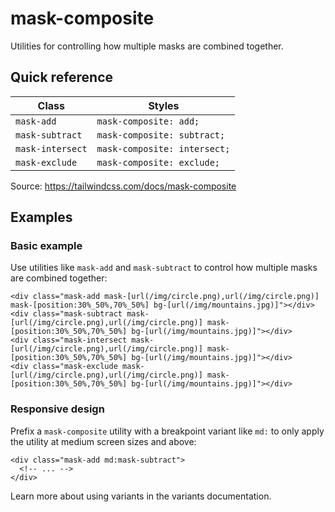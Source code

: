 # mask-composite

Utilities for controlling how multiple masks are combined together.

## Quick reference

| Class            | Styles                    |
|------------------|---------------------------|
| `mask-add`       | `mask-composite: add;`    |
| `mask-subtract`  | `mask-composite: subtract;` |
| `mask-intersect` | `mask-composite: intersect;` |
| `mask-exclude`   | `mask-composite: exclude;` |

Source: https://tailwindcss.com/docs/mask-composite

## Examples

### Basic example

Use utilities like `mask-add` and `mask-subtract` to control how multiple masks are combined together:

```
<div class="mask-add mask-[url(/img/circle.png),url(/img/circle.png)] mask-[position:30%_50%,70%_50%] bg-[url(/img/mountains.jpg)]"></div>
<div class="mask-subtract mask-[url(/img/circle.png),url(/img/circle.png)] mask-[position:30%_50%,70%_50%] bg-[url(/img/mountains.jpg)]"></div>
<div class="mask-intersect mask-[url(/img/circle.png),url(/img/circle.png)] mask-[position:30%_50%,70%_50%] bg-[url(/img/mountains.jpg)]"></div>
<div class="mask-exclude mask-[url(/img/circle.png),url(/img/circle.png)] mask-[position:30%_50%,70%_50%] bg-[url(/img/mountains.jpg)]"></div>
```

### Responsive design

Prefix a `mask-composite` utility with a breakpoint variant like `md:` to only apply the utility at medium screen sizes and above:

```
<div class="mask-add md:mask-subtract">
  <!-- ... -->
</div>
```

Learn more about using variants in the variants documentation.
